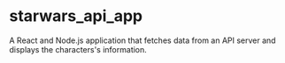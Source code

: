 # starwars_api_app

A React and Node.js application that fetches data from an API server and displays the characters's information.

